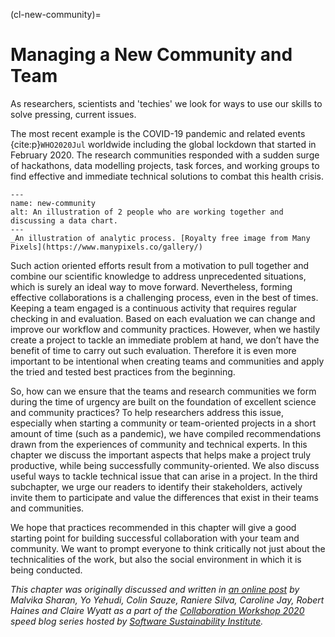 (cl-new-community)=
# Managing a New Community and Team

As researchers, scientists and 'techies' we look for ways to use our skills to solve pressing, current issues.

The most recent example is the COVID-19 pandemic and related events {cite:p}`WHO2020Jul` worldwide including the global lockdown that started in February 2020.
The research communities responded with a sudden surge of hackathons, data modelling projects, task forces, and working groups to find effective and immediate technical solutions to combat this health crisis.

```{figure} ../figures/new-community.png
---
name: new-community
alt: An illustration of 2 people who are working together and discussing a data chart.
---
_An illustration of analytic process. [Royalty free image from Many Pixels](https://www.manypixels.co/gallery/)
```

Such action oriented efforts result from a motivation to pull together and combine our scientific knowledge to address unprecedented situations, which is surely an ideal way to move forward.
Nevertheless, forming effective collaborations is a challenging process, even in the best of times.
Keeping a team engaged is a continuous activity that requires regular checking in and evaluation.
Based on each evaluation we can change and improve our workflow and community practices.
However, when we hastily create a project to tackle an immediate problem at hand, we don’t have the benefit of time to carry out such evaluation.
Therefore it is even more important to be intentional when creating teams and communities and apply the tried and tested best practices from the beginning.

So, how can we ensure that the teams and research communities we form during the time of urgency are built on the foundation of excellent science and community practices?
To help researchers address this issue, especially when starting a community or team-oriented projects in a short amount of time (such as a pandemic), we have compiled recommendations drawn from the experiences of community and technical experts.
In this chapter we discuss the important aspects that helps make a project truly productive, while being successfully community-oriented.
We also discuss useful ways to tackle technical issue that can arise in a project.
In the third subchapter, we urge our readers to identify their stakeholders, actively invite them to participate and value the differences that exist in their teams and communities.

We hope that practices recommended in this chapter will give a good starting point for building successful collaboration with your team and community.
We want to prompt everyone to think critically not just about the technicalities of the work, but also the social environment in which it is being conducted.

*This chapter was originally discussed and written in [an online post](https://www.software.ac.uk/blog/2020-05-26-cw20-speed-blog-bootstrapping-development-team-during-time-crisis) by Malvika Sharan, Yo Yehudi, Colin Sauze, Raniere Silva, Caroline Jay, Robert Haines and Claire Wyatt as a part of the [Collaboration Workshop 2020](https://www.software.ac.uk/cw20) speed blog series hosted by [Software Sustainability Institute](https://www.software.ac.uk).*
